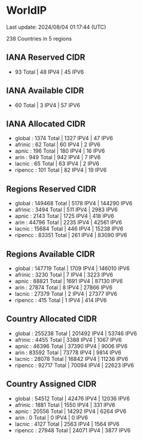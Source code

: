 # WorldIP

Last update: 2024/08/04 01:17:44 (UTC)

238 Countries in 5 regions

## IANA Reserved CIDR

- 93 Total | 48 IPV4 | 45 IPV6

## IANA Available CIDR

- 60 Total | 3 IPV4 | 57 IPV6

## IANA Allocated CIDR

- global : 1374 Total | 1327 IPV4 | 47 IPV6
- afrinic : 62 Total | 60 IPV4 | 2 IPV6
- apnic : 196 Total | 180 IPV4 | 16 IPV6
- arin : 949 Total | 942 IPV4 | 7 IPV6
- lacnic : 65 Total | 63 IPV4 | 2 IPV6
- ripencc : 101 Total | 82 IPV4 | 19 IPV6

## Regions Reserved CIDR

- global : 149468 Total | 5178 IPV4 | 144290 IPV6
- afrinic : 3494 Total | 511 IPV4 | 2983 IPV6
- apnic : 2143 Total | 1725 IPV4 | 418 IPV6
- arin : 44796 Total | 2235 IPV4 | 42561 IPV6
- lacnic : 15684 Total | 446 IPV4 | 15238 IPV6
- ripencc : 83351 Total | 261 IPV4 | 83090 IPV6

## Regions Available CIDR

- global : 147719 Total | 1709 IPV4 | 146010 IPV6
- afrinic : 3230 Total | 7 IPV4 | 3223 IPV6
- apnic : 88821 Total | 1691 IPV4 | 87130 IPV6
- arin : 27874 Total | 8 IPV4 | 27866 IPV6
- lacnic : 27379 Total | 2 IPV4 | 27377 IPV6
- ripencc : 415 Total | 1 IPV4 | 414 IPV6

## Country Allocated CIDR

- global : 255238 Total | 201492 IPV4 | 53746 IPV6
- afrinic : 4455 Total | 3388 IPV4 | 1067 IPV6
- apnic : 46396 Total | 37390 IPV4 | 9006 IPV6
- arin : 83592 Total | 73778 IPV4 | 9814 IPV6
- lacnic : 28078 Total | 16842 IPV4 | 11236 IPV6
- ripencc : 92717 Total | 70094 IPV4 | 22623 IPV6

## Country Assigned CIDR

- global : 54512 Total | 42476 IPV4 | 12036 IPV6
- afrinic : 1881 Total | 1550 IPV4 | 331 IPV6
- apnic : 20556 Total | 14292 IPV4 | 6264 IPV6
- arin : 0 Total | 0 IPV4 | 0 IPV6
- lacnic : 4127 Total | 2563 IPV4 | 1564 IPV6
- ripencc : 27948 Total | 24071 IPV4 | 3877 IPV6
